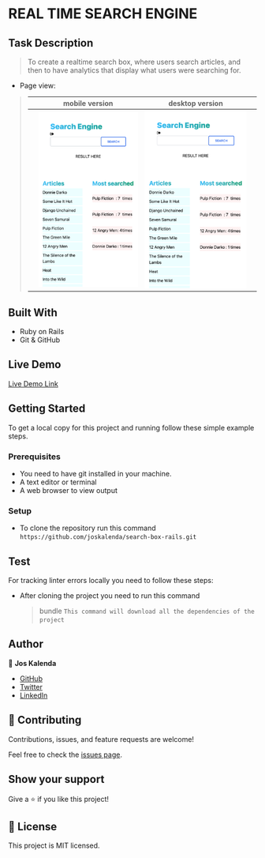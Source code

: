 # REAL TIME SEARCH ENGINE

## Task Description

> To create a realtime search box, where users search articles, and then to have analytics that display what users  were searching for. 


- Page view:

> || mobile version| desktop version||
> |-|---------|----------|-|
> || ![Screenshot1](./app/assets/images/S1.png)  | ![Screenshot2](./app/assets/images/S1.png) | 

## Built With

- Ruby on Rails
- Git & GitHub


## Live Demo

[Live Demo Link]()


## Getting Started

To get a local copy for this project and running follow these simple example steps.

### Prerequisites

- You need to have git installed in your machine.
- A text editor or terminal
- A web browser to view output

### Setup

- To clone the repository run this command `https://github.com/joskalenda/search-box-rails.git`

## Test

For tracking linter errors locally you need to follow these steps:

- After cloning the project you need to run this command
  > bundle
   `This command will download all the dependencies of the project`

## Author

👤 **Jos Kalenda**

- [GitHub](https://github.com/joskalend)
- [Twitter](https://twitter.com/JosKalnda)
- [LinkedIn](https://www.linkedin.coin/jos-kalenda)


## 🤝 Contributing

Contributions, issues, and feature requests are welcome!

Feel free to check the [issues page](https://github.com/joskalenda/search-box-rails/issues).

## Show your support

Give a ⭐️ if you like this project!

## 📝 License

This project is MIT licensed.
